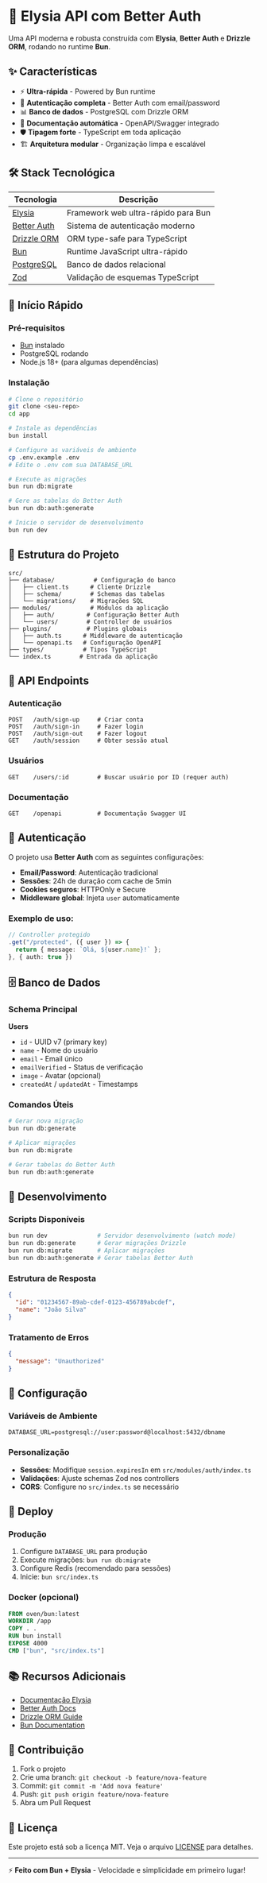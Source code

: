 # 🚀 Elysia API com Better Auth

Uma API moderna e robusta construída com **Elysia**, **Better Auth** e **Drizzle ORM**, rodando no runtime **Bun**.

## ✨ Características

- ⚡ **Ultra-rápida** - Powered by Bun runtime
- 🔐 **Autenticação completa** - Better Auth com email/password
- 📊 **Banco de dados** - PostgreSQL com Drizzle ORM
- 📝 **Documentação automática** - OpenAPI/Swagger integrado
- 🛡️ **Tipagem forte** - TypeScript em toda aplicação
- 🏗️ **Arquitetura modular** - Organização limpa e escalável

## 🛠️ Stack Tecnológica

| Tecnologia | Descrição |
|------------|-----------|
| [Elysia](https://elysiajs.com/) | Framework web ultra-rápido para Bun |
| [Better Auth](https://www.better-auth.com/) | Sistema de autenticação moderno |
| [Drizzle ORM](https://orm.drizzle.team/) | ORM type-safe para TypeScript |
| [Bun](https://bun.sh/) | Runtime JavaScript ultra-rápido |
| [PostgreSQL](https://postgresql.org/) | Banco de dados relacional |
| [Zod](https://zod.dev/) | Validação de esquemas TypeScript |

## 🚦 Início Rápido

### Pré-requisitos

- [Bun](https://bun.sh/) instalado
- PostgreSQL rodando
- Node.js 18+ (para algumas dependências)

### Instalação

```bash
# Clone o repositório
git clone <seu-repo>
cd app

# Instale as dependências
bun install

# Configure as variáveis de ambiente
cp .env.example .env
# Edite o .env com sua DATABASE_URL

# Execute as migrações
bun run db:migrate

# Gere as tabelas do Better Auth
bun run db:auth:generate

# Inicie o servidor de desenvolvimento
bun run dev
```

## 📁 Estrutura do Projeto

```
src/
├── database/           # Configuração do banco
│   ├── client.ts      # Cliente Drizzle
│   ├── schema/        # Schemas das tabelas
│   └── migrations/    # Migrações SQL
├── modules/           # Módulos da aplicação
│   ├── auth/         # Configuração Better Auth
│   └── users/        # Controller de usuários
├── plugins/          # Plugins globais
│   ├── auth.ts      # Middleware de autenticação
│   └── openapi.ts   # Configuração OpenAPI
├── types/           # Tipos TypeScript
└── index.ts        # Entrada da aplicação
```

## 🔌 API Endpoints

### Autenticação
```
POST   /auth/sign-up     # Criar conta
POST   /auth/sign-in     # Fazer login
POST   /auth/sign-out    # Fazer logout
GET    /auth/session     # Obter sessão atual
```

### Usuários
```
GET    /users/:id        # Buscar usuário por ID (requer auth)
```

### Documentação
```
GET    /openapi          # Documentação Swagger UI
```

## 🔐 Autenticação

O projeto usa **Better Auth** com as seguintes configurações:

- **Email/Password**: Autenticação tradicional
- **Sessões**: 24h de duração com cache de 5min
- **Cookies seguros**: HTTPOnly e Secure
- **Middleware global**: Injeta `user` automaticamente

### Exemplo de uso:

```typescript
// Controller protegido
.get("/protected", ({ user }) => {
  return { message: `Olá, ${user.name}!` };
}, { auth: true })
```

## 🗄️ Banco de Dados

### Schema Principal

**Users**
- `id` - UUID v7 (primary key)
- `name` - Nome do usuário
- `email` - Email único
- `emailVerified` - Status de verificação
- `image` - Avatar (opcional)
- `createdAt` / `updatedAt` - Timestamps

### Comandos Úteis

```bash
# Gerar nova migração
bun run db:generate

# Aplicar migrações
bun run db:migrate

# Gerar tabelas do Better Auth
bun run db:auth:generate
```

## 🧪 Desenvolvimento

### Scripts Disponíveis

```bash
bun run dev              # Servidor desenvolvimento (watch mode)
bun run db:generate      # Gerar migrações Drizzle
bun run db:migrate       # Aplicar migrações
bun run db:auth:generate # Gerar tabelas Better Auth
```

### Estrutura de Resposta

```json
{
  "id": "01234567-89ab-cdef-0123-456789abcdef",
  "name": "João Silva"
}
```

### Tratamento de Erros

```json
{
  "message": "Unauthorized"
}
```

## 🔧 Configuração

### Variáveis de Ambiente

```env
DATABASE_URL=postgresql://user:password@localhost:5432/dbname
```

### Personalização

- **Sessões**: Modifique `session.expiresIn` em `src/modules/auth/index.ts`
- **Validações**: Ajuste schemas Zod nos controllers
- **CORS**: Configure no `src/index.ts` se necessário

## 🚀 Deploy

### Produção

1. Configure `DATABASE_URL` para produção
2. Execute migrações: `bun run db:migrate`
3. Configure Redis (recomendado para sessões)
4. Inicie: `bun src/index.ts`

### Docker (opcional)

```dockerfile
FROM oven/bun:latest
WORKDIR /app
COPY . .
RUN bun install
EXPOSE 4000
CMD ["bun", "src/index.ts"]
```

## 📚 Recursos Adicionais

- [Documentação Elysia](https://elysiajs.com/introduction.html)
- [Better Auth Docs](https://www.better-auth.com/docs)
- [Drizzle ORM Guide](https://orm.drizzle.team/docs/overview)
- [Bun Documentation](https://bun.sh/docs)

## 🤝 Contribuição

1. Fork o projeto
2. Crie uma branch: `git checkout -b feature/nova-feature`
3. Commit: `git commit -m 'Add nova feature'`
4. Push: `git push origin feature/nova-feature`
5. Abra um Pull Request

## 📄 Licença

Este projeto está sob a licença MIT. Veja o arquivo [LICENSE](LICENSE) para detalhes.

---

⚡ **Feito com Bun + Elysia** - Velocidade e simplicidade em primeiro lugar!